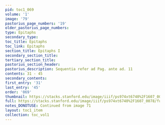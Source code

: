 ```yaml
---
pid: toc1_069
volume: '1'
image: '79'
pastorius_page_numbers: '19'
older_pastorius_page_numbers: 
type: Epitaphs
secondary_type: 
toc_title: Epitaphs
toc_link: Epitaphs
section_title: Epitaphs I
secondary_section_title: 
tertiary_section_title: 
pastorius_section_header: 
pastorius_description: Sequentia refer ad Pag. ante ad. 11
contents: 31 - 45
secondary_contents: 
first_entry: '31'
last_entry: '45'
order: '069'
thumbnail: https://stacks.stanford.edu/image/iiif/ps974xt6740%2F1607_0078/full/100,/0/default.jpg
full: https://stacks.stanford.edu/image/iiif/ps974xt6740%2F1607_0078/full/full/0/default.jpg
notes_DONOTUSE: Continued from image 71
layout: toc1_item
collection: toc_vol1
---
```

